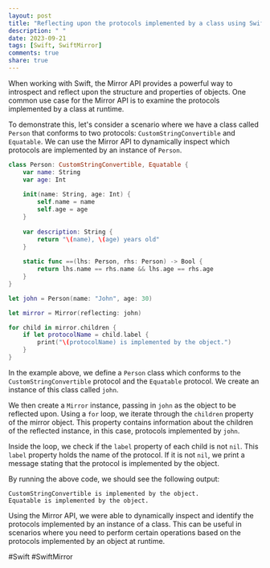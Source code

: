 ```yaml
---
layout: post
title: "Reflecting upon the protocols implemented by a class using Swift Mirror API"
description: " "
date: 2023-09-21
tags: [Swift, SwiftMirror]
comments: true
share: true
---
```


When working with Swift, the Mirror API provides a powerful way to introspect and reflect upon the structure and properties of objects. One common use case for the Mirror API is to examine the protocols implemented by a class at runtime.

To demonstrate this, let's consider a scenario where we have a class called `Person` that conforms to two protocols: `CustomStringConvertible` and `Equatable`. We can use the Mirror API to dynamically inspect which protocols are implemented by an instance of `Person`.

```swift
class Person: CustomStringConvertible, Equatable {
    var name: String
    var age: Int
    
    init(name: String, age: Int) {
        self.name = name
        self.age = age
    }
    
    var description: String {
        return "\(name), \(age) years old"
    }
    
    static func ==(lhs: Person, rhs: Person) -> Bool {
        return lhs.name == rhs.name && lhs.age == rhs.age
    }
}

let john = Person(name: "John", age: 30)

let mirror = Mirror(reflecting: john)

for child in mirror.children {
    if let protocolName = child.label {
        print("\(protocolName) is implemented by the object.")
    }
}
```

In the example above, we define a `Person` class which conforms to the `CustomStringConvertible` protocol and the `Equatable` protocol. We create an instance of this class called `john`.

We then create a `Mirror` instance, passing in `john` as the object to be reflected upon. Using a `for` loop, we iterate through the `children` property of the mirror object. This property contains information about the children of the reflected instance, in this case, protocols implemented by `john`.

Inside the loop, we check if the `label` property of each child is not `nil`. This `label` property holds the name of the protocol. If it is not `nil`, we print a message stating that the protocol is implemented by the object.

By running the above code, we should see the following output:

```
CustomStringConvertible is implemented by the object.
Equatable is implemented by the object.
```

Using the Mirror API, we were able to dynamically inspect and identify the protocols implemented by an instance of a class. This can be useful in scenarios where you need to perform certain operations based on the protocols implemented by an object at runtime.

#Swift #SwiftMirror